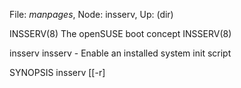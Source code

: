 File: *manpages*,  Node: insserv,  Up: (dir)

INSSERV(8)                 The openSUSE boot concept                INSSERV(8)



insserv
       insserv - Enable an installed system init script

SYNOPSIS
       insserv [[-r] <script>]

OPTIONS
       --remove, -r
           Remove the listed scripts from all runlevels

DESCRIPTION
       This version of insserv is just a stub for compatibility. It only reads
       the 'Default-Start' property of LSB init script headers to enable init
       scripts.  Anything else is handled by systemd.

       ### BEGIN INIT INFO # Provides:          boot_facility_1 [
       boot_facility_2 ...]  # Required-Start:    boot_facility_1 [
       boot_facility_2 ...]  # Required-Stop:     boot_facility_1 [
       boot_facility_2 ...]  # Should-Start:      boot_facility_1 [
       boot_facility_2 ...]  # Should-Stop:       boot_facility_1 [
       boot_facility_2 ...]  # X-Start-Before:    boot_facility_1 [
       boot_facility_2 ...]  # X-Stop-After:      boot_facility_1 [
       boot_facility_2 ...]  # Default-Start:     run_level_1 [ run_level_2
       ...]  # Default-Stop:      run_level_1 [ run_level_2 ...]  #
       X-Interactive:     true # Short-Description: single_line_description #
       Description:       multiline_description ### END INIT INFO

SEE ALSO
       systemd(1)



                                  2014-06-18                        INSSERV(8)
